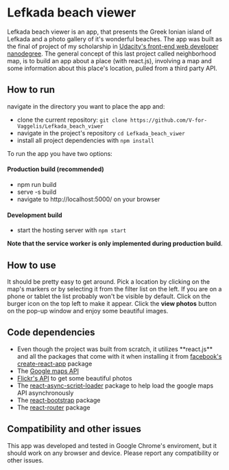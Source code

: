 # Lefkada beach viewer

Lefkada beach viewer is an app, that presents the Greek Ionian island of Lefkada and a photo gallery of it's wonderful beaches. The app was built as the final of project of my scholarship in <a href="https://www.udacity.com/course/front-end-web-developer-nanodegree--nd001"> Udacity's front-end web developer nanodegree</a>. The general concept of this last project called neighborhood map, is to build an app about a place (with react.js), involving a map and some information about this place's location, pulled from a third party API.

## How to run

navigate in the directory you want to place the app and:

* clone the current repository: `git clone https://github.com/V-for-Vaggelis/Lefkada_beach_viwer`
* navigate in the project's repository `cd Lefkada_beach_viwer`
* install all project dependencies with `npm install`

To run the app you have two options:

#### Production build (recommended)

* npm run build
* serve -s build
* navigate to http://localhost:5000/ on your browser

#### Development build

* start the hosting server with `npm start`

**Note that the service worker is only implemented during production build**.

## How to use

It should be pretty easy to get around. Pick a location by clicking on the map's markers or by selecting it from the filter list on the left. If you are on a phone or tablet the list probably won't be visible by default. Click on the burger icon on the top left to make it appear. Click the **view photos** button on the pop-up window and enjoy some beautiful images.

## Code dependencies

<ul>
<li> Even though the project was built from scratch, it utilizes **react.js** and all the packages that come with it when installing it from <a href="https://github.com/facebook/create-react-app">facebook's create-react-app</a> package</li>
<li>The <a href="https://developers.google.com/maps/documentation/javascript/tutorial">Google maps API</a></li>
<li><a href="https://www.flickr.com/services/api/">Flickr's API</a> to get some beautiful photos</li>
<li>The <a href="https://github.com/leozdgao/react-async-script-loader">react-async-script-loader</a> package to help load the google maps API asynchronously</li>
<li>The <a href="https://react-bootstrap.github.io/getting-started/introduction/">react-bootstrap</a> package</li>
<li>The <a href="https://www.npmjs.com/package/react-router">react-router</a> package</li>
</ul>




## Compatibility and other issues

This app was developed and tested in Google Chrome's  enviroment, but it should work on any browser and device. Please report any compatibility or other issues.

